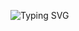 ![Typing SVG](https://readme-typing-svg.demolab.com?lines=Greetings+human👻!;My+name+is+Lou.;+I'm+a+✨Full+stack+Engineer;My+language+stack+includes:;Javascript~+Python+~Golang~+Rust;Frameworks+include:;Next~+React~+Nest~+Express;+Let's+work+together!&center=true&width=500&height=60&duration=3000&color=00FF00&background=000000)



 







